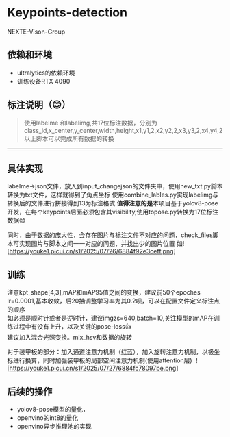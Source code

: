 # Keypoints-detection
NEXTE-Vison-Group
## 依赖和环境
- ultralytics的依赖环境
- 训练设备RTX 4090
## 标注说明（😊）
>使用labelme 和labelimg,共17位标注数据，分别为class_id,x_center,y_center,width,height,x1,y1,2,x2,y2,2,x3,y3,2,x4,y4,2
>以上脚本可以完成所有数据的转换
-----
## 具体实现
labelme->json文件，放入到input_changejson的文件夹中，使用new_txt.py脚本转换为txt文件，这样就得到了角点坐标
  使用combine_lables.py实现labelimg与转换后的文件进行拼接得到13为标注格式
  **值得注意的是**本项目基于yolov8-pose开发，在每个keypoints后面必须包含其visibility,使用topose.py转换为17位标注数据😊

  同时，由于数据的庞大性，会存在图片与标注文件不对应的问题，check_files脚本可实现图片与脚本之间一一对应的问题，并找出少的图片位置
如![https://youke1.picui.cn/s1/2025/07/26/6884f92e3ceff.png]  
## 训练
注意kpt_shape[4,3],mAP和mAP95值之间的变换，建议前50个epoches  lr=0.0001,基本收敛，后20抽调整学习率为其0.2呗，可以在配置文件定义标注点的顺序  
如必须是顺时针或者是逆时针，建议imgzs=640,batch=10,关注模型的mAP在训练过程中有没有上升，以及关键的pose-loss👍  
建议加入混合光照变换。mix_hsv和数据的旋转    

对于装甲板的部分：加入通道注意力机制（红蓝），加入旋转注意力机制，以极坐标进行换算，同时加强装甲板的局部空间注意力机制(使用attention层)
！[https://youke1.picui.cn/s1/2025/07/27/6884fc78097be.png]  
## 后续的操作
- yolov8-pose模型的量化，  
- openvino的int8的量化
- openvino异步推理池的实现
